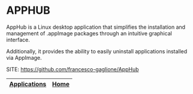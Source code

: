 # APPHUB

 AppHub is a Linux desktop application that simplifies the installation and 
 management of .appImage packages through an intuitive graphical interface. 
 
 Additionally, it provides the ability to easily uninstall applications 
 installed via AppImage.

 SITE: https://github.com/francesco-gaglione/AppHub

 | [Applications](https://portable-linux-apps.github.io/apps.html) | [Home](https://portable-linux-apps.github.io)
 | --- | --- |
